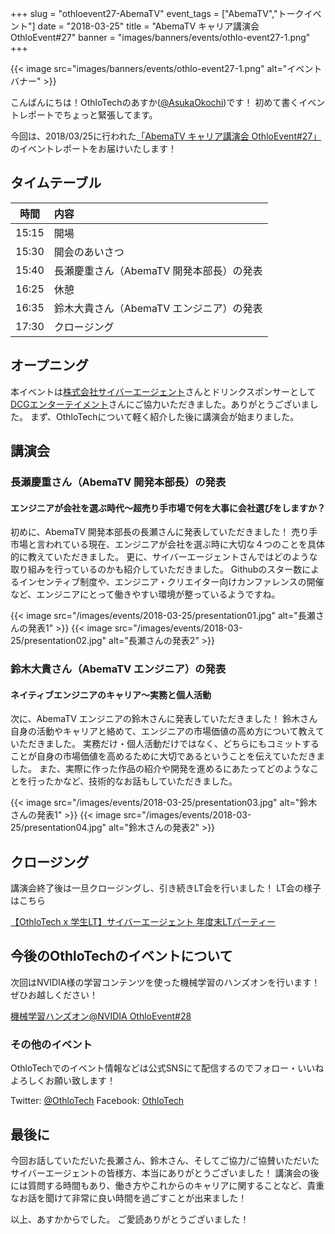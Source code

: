 +++
slug = "othloevent27-AbemaTV"
event_tags = ["AbemaTV","トークイベント"]
date = "2018-03-25"
title = "AbemaTV キャリア講演会 OthloEvent#27"
banner = "images/banners/events/othlo-event27-1.png"
+++

{{< image src="images/banners/events/othlo-event27-1.png" alt="イベントバナー" >}}

こんばんにちは！OthloTechのあすか([@AsukaOkochi](https://twitter.com/AsukaOkochi/))です！
初めて書くイベントレポートでちょっと緊張してます。

今回は、2018/03/25に行われた[「AbemaTV キャリア講演会 OthloEvent#27」](https://othlotech.connpass.com/event/80461/)のイベントレポートをお届けいたします！

## タイムテーブル

|時間|内容|
|:-----:|:-----|
|15:15 |開場|
|15:30 |開会のあいさつ|
|15:40 |長瀬慶重さん（AbemaTV 開発本部長）の発表|
|16:25 |休憩|
|16:35 |鈴木大貴さん（AbemaTV エンジニア）の発表|
|17:30 |クロージング|

## オープニング
本イベントは[株式会社サイバーエージェント](https://www.cyberagent.co.jp/)さんとドリンクスポンサーとして[DCGエンターテイメント](http://dcg-e.jp/)さんにご協力いただきました。ありがとうございました。
まず、OthloTechについて軽く紹介した後に講演会が始まりました。

## 講演会
### 長瀬慶重さん（AbemaTV 開発本部長）の発表
#### エンジニアが会社を選ぶ時代〜超売り手市場で何を大事に会社選びをしますか？

初めに、AbemaTV 開発本部長の長瀬さんに発表していただきました！
売り手市場と言われている現在、エンジニアが会社を選ぶ時に大切な４つのことを具体的に教えていただきました。
更に、サイバーエージェントさんではどのような取り組みを行っているのかも紹介していただきました。
Githubのスター数によるインセンティブ制度や、エンジニア・クリエイター向けカンファレンスの開催など、エンジニアにとって働きやすい環境が整っているようですね。

{{< image src="/images/events/2018-03-25/presentation01.jpg" alt="長瀬さんの発表1" >}}
{{< image src="/images/events/2018-03-25/presentation02.jpg" alt="長瀬さんの発表2" >}}

### 鈴木大貴さん（AbemaTV エンジニア）の発表
#### ネイティブエンジニアのキャリア〜実務と個人活動

次に、AbemaTV エンジニアの鈴木さんに発表していただきました！
鈴木さん自身の活動やキャリアと絡めて、エンジニアの市場価値の高め方について教えていただきました。
実務だけ・個人活動だけではなく、どちらにもコミットすることが自身の市場価値を高めるために大切であるということを伝えていただきました。
また、実際に作った作品の紹介や開発を進めるにあたってどのようなことを行ったかなど、技術的なお話もしていただきました。

{{< image src="/images/events/2018-03-25/presentation03.jpg" alt="鈴木さんの発表1" >}}
{{< image src="/images/events/2018-03-25/presentation04.jpg" alt="鈴木さんの発表2" >}}

## クロージング
講演会終了後は一旦クロージングし、引き続きLT会を行いました！
LT会の様子はこちら

[【OthloTech x 学生LT】サイバーエージェント 年度末LTパーティー](http://www.othlo.tech/events/othloevent27-lt/)

## 今後のOthloTechのイベントについて
次回はNVIDIA様の学習コンテンツを使った機械学習のハンズオンを行います！ぜひお越しください！

[機械学習ハンズオン@NVIDIA OthloEvent#28](https://othlotech.connpass.com/event/83061/)

### その他のイベント
OthloTechでのイベント情報などは公式SNSにて配信するのでフォロー・いいねよろしくお願い致します！

Twitter: [@OthloTech](https://twitter.com/othlotech)
Facebook: [OthloTech](https://www.facebook.com/othlotech)

## 最後に
今回お話していただいた長瀬さん、鈴木さん、そしてご協力/ご協賛いただいたサイバーエージェントの皆様方、本当にありがとうございました！
講演会の後には質問する時間もあり、働き方やこれからのキャリアに関することなど、貴重なお話を聞けて非常に良い時間を過ごすことが出来ました！

以上、あすかからでした。
ご愛読ありがとうございました！
